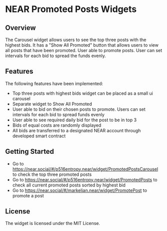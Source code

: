 NEAR Promoted Posts Widgets
====

## Overview
The Carousel widget allows users to see the top three posts with the highest bids.
It has a "Show All Promoted" button that allows users to view all posts that have been promoted.
User able to promote posts. User can set intervals for each bid to spread the funds evenly.

## Features
The following features have been implemented:

- Top three posts with highest bids widget can be placed as a small ui carousel
- Separate widget to Show All Promoted
- User able to bid on their chosen posts to promote. Users can set intervals for each bid to spread funds evenly
- User able to see required daily bid for the post to be in top 3
- Bids of equal costs are randomly displayed
- All bids are transferred to a designated NEAR account through developed smart contract

## Getting Started
- Go to https://near.social/#/p516entropy.near/widget/PromotedPostsCarousel to check the top three promoted posts
- Go to https://near.social/#/p516entropy.near/widget/PromotedPosts to check all current promoted posts sorted by highest bid
- Go to https://near.social/#/markeljan.near/widget/PromotePost to promote a post

## License
The widget is licensed under the MIT License.
